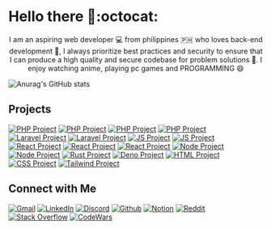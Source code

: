 # Hello there 👋:octocat:

<p align="center">
I am an aspiring web developer 💻 from philippines 🇵🇭 who loves back-end development 💪, I always prioritize best practices and security to ensure that I can produce a high quality and secure codebase for problem solutions 🥰. I enjoy watching anime, playing pc games and PROGRAMMING 😄
<p>

![Anurag's GitHub stats](https://github-readme-stats.vercel.app/api?username=zerexei&show_icons=true&icon_color=fec615&text_color=f1f1f1f1&bg_color=4c4c4c&title_color=fec615&hide_title=true&hide_border=true)

## Projects
[![PHP Project](https://img.shields.io/badge/php_core-4c4c4c?style=for-the-badge&logo=php&logoColor=fff)](https://github.com/zerexei/php-core)
[![PHP Project](https://img.shields.io/badge/php_router-4c4c4c?style=for-the-badge&logo=php&logoColor=fff)](https://github.com/zerexei/php-simple-router)
[![PHP Project](https://img.shields.io/badge/php_auth-4c4c4c?style=for-the-badge&logo=php&logoColor=fff)](https://github.com/zerexei/php-auth)
[![PHP Project](https://img.shields.io/badge/php_helper-4c4c4c?style=for-the-badge&logo=php&logoColor=fff)](https://github.com/zerexei/php-helper)
[![Laravel Project](https://img.shields.io/badge/reet-4c4c4c?style=for-the-badge&logo=laravel&logoColor=fff)](https://github.com/zerexei)
[![Laravel Project](https://img.shields.io/badge/reet-4c4c4c?style=for-the-badge&logo=laravel&logoColor=fff)](https://github.com/zerexei)
[![JS Project](https://img.shields.io/badge/reet-4c4c4c?style=for-the-badge&logo=javascript&logoColor=fff)](https://github.com/zerexei)
[![JS Project](https://img.shields.io/badge/reet-4c4c4c?style=for-the-badge&logo=javascript&logoColor=fff)](https://github.com/zerexei)
[![React Project](https://img.shields.io/badge/reet-4c4c4c?style=for-the-badge&logo=react&logoColor=fff)](https://github.com/zerexei)
[![React Project](https://img.shields.io/badge/reet-4c4c4c?style=for-the-badge&logo=react&logoColor=fff)](https://github.com/zerexei)
[![React Project](https://img.shields.io/badge/reet-4c4c4c?style=for-the-badge&logo=react&logoColor=fff)](https://github.com/zerexei)
[![Node Project](https://img.shields.io/badge/reet-4c4c4c?style=for-the-badge&logo=ts-node&logoColor=fff)](https://github.com/zerexei)
[![Node Project](https://img.shields.io/badge/reet-4c4c4c?style=for-the-badge&logo=ts-node&logoColor=fff)](https://github.com/zerexei)
[![Rust Project](https://img.shields.io/badge/reet-4c4c4c?style=for-the-badge&logo=rust&logoColor=fff)](https://github.com/zerexei)
[![Deno Project](https://img.shields.io/badge/reet-4c4c4c?style=for-the-badge&logo=deno&logoColor=fff)](https://github.com/zerexei)
[![HTML Project](https://img.shields.io/badge/seo_template-4c4c4c?style=for-the-badge&logo=html5&logoColor=fff)](https://github.com/zerexei)
[![CSS Project](https://img.shields.io/badge/3_page_site-4c4c4c?style=for-the-badge&logo=css3&logoColor=fff)](https://github.com/zerexei/reet-css)
[![Tailwind Project](https://img.shields.io/badge/tailwind_components-4c4c4c?style=for-the-badge&logo=tailwind-css&logoColor=fff)](https://github.com/zerexei)
  

## Connect with Me
[![Gmail](https://img.shields.io/badge/gmail-4c4c4c?style=flat&logo=gmail&logoColor=white)](https://mail.google.com?tf=cm&to=angeloarcillas64@gmail.com)
[![LinkedIn](https://img.shields.io/badge/linkedin-4c4c4c?style=flat&logo=linkedin&logoColor=white)](https://github.com/zerexei)
[![Discord](https://img.shields.io/badge/discord-4c4c4c?style=flat&logo=discord&logoColor=white)](https://discord.com/users/743835873287733249)
[![Github](https://img.shields.io/badge/github-4c4c4c?style=flat&logo=github&logoColor=white)](https://github.com/zerexei)
[![Notion](https://img.shields.io/badge/notion-4c4c4c?style=flat&logo=notion&logoColor=white)](www.notion.so/zerexei)
[![Reddit](https://img.shields.io/badge/reddit-4c4c4c?style=flat&logo=reddit&logoColor=white)](https://github.com/zerexei)
[![Stack Overflow](https://img.shields.io/badge/stack%20overflow-4c4c4c?style=flat&logo=stack-overflow&logoColor=white)](https://stackexchange.com/users/21726141/zerexei)
[![CodeWars](https://img.shields.io/badge/codewars-4c4c4c?style=flat&logo=codewars&logoColor=white)](https://www.codewars.com/users/angeloarcillas64)

